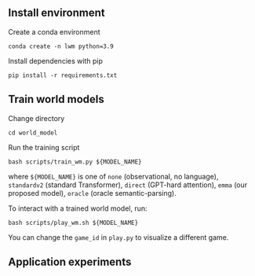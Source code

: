 ## Install environment

Create a conda environment

`conda create -n lwm python=3.9`

Install dependencies with pip

`pip install -r requirements.txt`

## Train world models

Change directory

`cd world_model`

Run the training script

`bash scripts/train_wm.py ${MODEL_NAME}`

where `${MODEL_NAME}` is one of `none` (observational, no language), `standardv2` (standard Transformer), `direct` (GPT-hard attention), `emma` (our proposed model), `oracle` (oracle semantic-parsing).

To interact with a trained world model, run:

`bash scripts/play_wm.sh ${MODEL_NAME}`

You can change the `game_id` in `play.py` to visualize a different game.

## Application experiments






